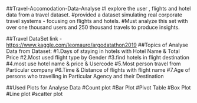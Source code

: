 ##Travel-Accomodation-Data-Analyse
#I explore the user , flights and hotel data from a travel dataset.
#provided a dataset simulating real corporate travel systems - focusing on flights and hotels. 
#Must analyze this set with over one thousand users and 250 thousand travels to produce insights. 

##Travel DataSet link - https://www.kaggle.com/leomauro/argodatathon2019
##Topics of Analyse Data from Dataset:
#1.Days of staying in hotels with Hotel Name & Total Price
#2.Most used flight type by Gender
#3.find hotels in flight destination
#4.most use hotel name & price & Usercode
#5.Most person travel from Particular company
#6.Time & Distance of flights  with flight name
#7.Age of persons who travelling in Particular Agency and their Destination


##Used Plots for Analyse Data
#Count plot
#Bar Plot
#Pivot Table
#Box Plot
#Line plot
#scatter plot
